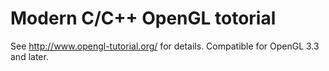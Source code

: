 # Modern C/C++ OpenGL totorial

See http://www.opengl-tutorial.org/ for details. Compatible for OpenGL 3.3 and later.
